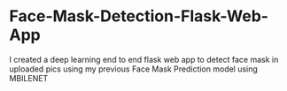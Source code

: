 # Face-Mask-Detection-Flask-Web-App
I created a deep learning end to end flask web app to detect face mask in uploaded pics using my previous Face Mask Prediction model using MBILENET
